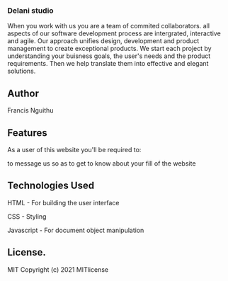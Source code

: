 ### Delani studio

When you work with us you are a team of commited collaborators. all aspects of our software development process are intergrated, interactive and agile. Our approach unifies design, development and product management to create exceptional products. We start each project by understanding your buisness goals, the user's needs and the product requirements. Then we help translate them into effective and elegant solutions.

## Author

Francis Nguithu

## Features

As a user of this website you'll be required to:

to message us so as to get to know about your fill of the website

## Technologies Used

HTML - For building the user interface

CSS - Styling

Javascript - For document object manipulation

## License.

MIT Copyright (c) 2021 MITlicense